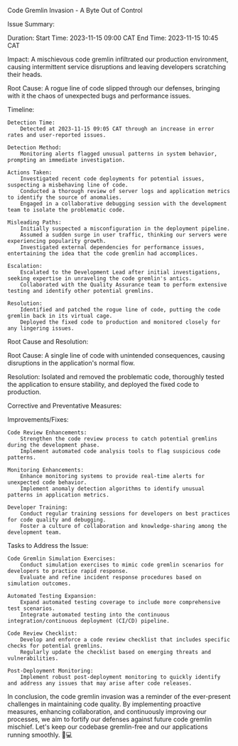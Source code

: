 Code Gremlin Invasion - A Byte Out of Control

Issue Summary:

Duration:
Start Time: 2023-11-15 09:00 CAT
End Time: 2023-11-15 10:45 CAT

Impact:
A mischievous code gremlin infiltrated our production environment, causing intermittent service disruptions and leaving developers scratching their heads.

Root Cause:
A rogue line of code slipped through our defenses, bringing with it the chaos of unexpected bugs and performance issues.

Timeline:

    Detection Time:
        Detected at 2023-11-15 09:05 CAT through an increase in error rates and user-reported issues.

    Detection Method:
        Monitoring alerts flagged unusual patterns in system behavior, prompting an immediate investigation.

    Actions Taken:
        Investigated recent code deployments for potential issues, suspecting a misbehaving line of code.
        Conducted a thorough review of server logs and application metrics to identify the source of anomalies.
        Engaged in a collaborative debugging session with the development team to isolate the problematic code.

    Misleading Paths:
        Initially suspected a misconfiguration in the deployment pipeline.
        Assumed a sudden surge in user traffic, thinking our servers were experiencing popularity growth.
        Investigated external dependencies for performance issues, entertaining the idea that the code gremlin had accomplices.

    Escalation:
        Escalated to the Development Lead after initial investigations, seeking expertise in unraveling the code gremlin's antics.
        Collaborated with the Quality Assurance team to perform extensive testing and identify other potential gremlins.

    Resolution:
        Identified and patched the rogue line of code, putting the code gremlin back in its virtual cage.
        Deployed the fixed code to production and monitored closely for any lingering issues.

Root Cause and Resolution:

Root Cause:
A single line of code with unintended consequences, causing disruptions in the application's normal flow.

Resolution:
Isolated and removed the problematic code, thoroughly tested the application to ensure stability, and deployed the fixed code to production.

Corrective and Preventative Measures:

Improvements/Fixes:

    Code Review Enhancements:
        Strengthen the code review process to catch potential gremlins during the development phase.
        Implement automated code analysis tools to flag suspicious code patterns.

    Monitoring Enhancements:
        Enhance monitoring systems to provide real-time alerts for unexpected code behavior.
        Implement anomaly detection algorithms to identify unusual patterns in application metrics.

    Developer Training:
        Conduct regular training sessions for developers on best practices for code quality and debugging.
        Foster a culture of collaboration and knowledge-sharing among the development team.

Tasks to Address the Issue:

    Code Gremlin Simulation Exercises:
        Conduct simulation exercises to mimic code gremlin scenarios for developers to practice rapid response.
        Evaluate and refine incident response procedures based on simulation outcomes.

    Automated Testing Expansion:
        Expand automated testing coverage to include more comprehensive test scenarios.
        Integrate automated testing into the continuous integration/continuous deployment (CI/CD) pipeline.

    Code Review Checklist:
        Develop and enforce a code review checklist that includes specific checks for potential gremlins.
        Regularly update the checklist based on emerging threats and vulnerabilities.

    Post-Deployment Monitoring:
        Implement robust post-deployment monitoring to quickly identify and address any issues that may arise after code releases.

In conclusion, the code gremlin invasion was a reminder of the ever-present challenges in maintaining code quality. By implementing proactive measures, enhancing collaboration, and continuously improving our processes, we aim to fortify our defenses against future code gremlin mischief. Let's keep our codebase gremlin-free and our applications running smoothly. 🚀💻
